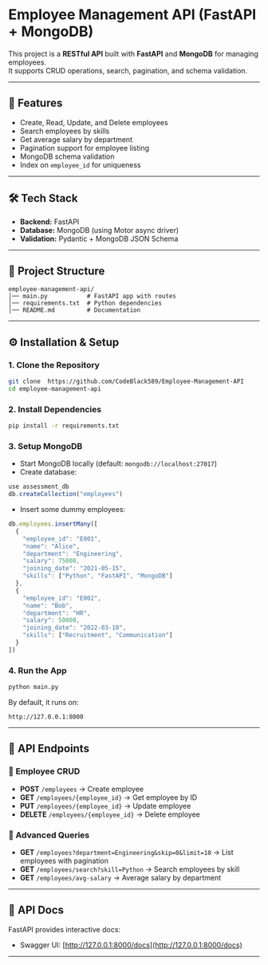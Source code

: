 # Employee Management API (FastAPI + MongoDB)

This project is a **RESTful API** built with **FastAPI** and **MongoDB** for managing employees.  
It supports CRUD operations, search, pagination, and schema validation.  

---

## 🚀 Features
- Create, Read, Update, and Delete employees  
- Search employees by skills  
- Get average salary by department  
- Pagination support for employee listing  
- MongoDB schema validation  
- Index on `employee_id` for uniqueness  

---

## 🛠️ Tech Stack
- **Backend:** FastAPI  
- **Database:** MongoDB (using Motor async driver)  
- **Validation:** Pydantic + MongoDB JSON Schema  

---

## 📂 Project Structure
```
employee-management-api/
│── main.py           # FastAPI app with routes
│── requirements.txt  # Python dependencies
│── README.md         # Documentation
```

---

## ⚙️ Installation & Setup

### 1. Clone the Repository
```bash
git clone  https://github.com/CodeBlack589/Employee-Management-API
cd employee-management-api
```

### 2. Install Dependencies
```bash
pip install -r requirements.txt
```

### 3. Setup MongoDB
- Start MongoDB locally (default: `mongodb://localhost:27017`)  
- Create database:
```js
use assessment_db
db.createCollection("employees")
```
- Insert some dummy employees:
```js
db.employees.insertMany([
  {
    "employee_id": "E001",
    "name": "Alice",
    "department": "Engineering",
    "salary": 75000,
    "joining_date": "2021-05-15",
    "skills": ["Python", "FastAPI", "MongoDB"]
  },
  {
    "employee_id": "E002",
    "name": "Bob",
    "department": "HR",
    "salary": 50000,
    "joining_date": "2022-03-10",
    "skills": ["Recruitment", "Communication"]
  }
])
```

### 4. Run the App
```bash
python main.py
```

By default, it runs on:
```
http://127.0.0.1:8000
```

---

## 📌 API Endpoints

### 👤 Employee CRUD
- **POST** `/employees` → Create employee  
- **GET** `/employees/{employee_id}` → Get employee by ID  
- **PUT** `/employees/{employee_id}` → Update employee  
- **DELETE** `/employees/{employee_id}` → Delete employee  

### 🔎 Advanced Queries
- **GET** `/employees?department=Engineering&skip=0&limit=10` → List employees with pagination  
- **GET** `/employees/search?skill=Python` → Search employees by skill  
- **GET** `/employees/avg-salary` → Average salary by department  

---

## 📖 API Docs
FastAPI provides interactive docs:  

- Swagger UI: [http://127.0.0.1:8000/docs](http://127.0.0.1:8000/docs)  

---


